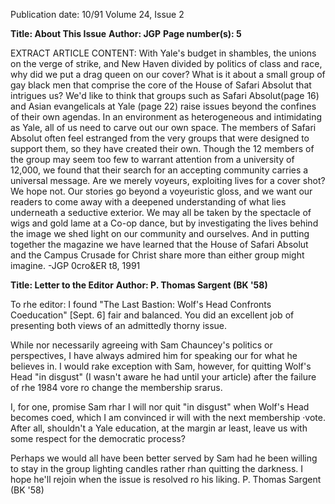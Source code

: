 Publication date: 10/91
Volume 24, Issue 2

**Title: About This Issue**
**Author: JGP**
**Page number(s): 5**

EXTRACT ARTICLE CONTENT:
With Yale's budget in shambles, the unions on 
the verge of strike, and New Haven divided 
by politics of class and race, why did we put 
a drag queen on our cover? What is it about a small 
group of gay black men that comprise the core of the 
House of Safari Absolut that intrigues us? We'd like to 
think that groups such as Safari Absolut(page 16) and 
Asian evangelicals at Yale (page 22) raise issues beyond 
the confines of their own agendas. In an environment 
as heterogeneous and intimidating as Yale, all of us 
need to carve out our own space. The members of 
Safari Absolut often feel estranged from the very 
groups that were designed to support them, so they 
have created their own. Though the 12 members of the 
group may seem too few to warrant attention from a 
university of 12,000, we found that their search for an 
accepting community carries a universal message. 
Are we merely voyeurs, exploiting lives for a 
cover shot? We hope not. Our stories go beyond a 
voyeuristic gloss, and we want our readers to come 
away with a deepened understanding of what lies 
underneath a seductive exterior. We may all be taken 
by the spectacle of wigs and gold lame at a Co-op 
dance, but by investigating the lives behind the image 
we shed light on our community and ourselves. And in 
putting together the magazine we have learned that the 
House of Safari Absolut and the Campus Crusade for 
Christ share more than either group might imagine. 
-JGP 
0cro&ER t8, 1991


**Title: Letter to the Editor**
**Author: P. Thomas Sargent (BK '58)**

To rhe editor: 
I found "The Last Bastion: Wolf's 
Head Confronts Coeducation" 
[Sept. 6] fair and balanced. You 
did an excellent job of presenting 
both views of an admittedly 
thorny issue. 

While nor necessarily agreeing 
with Sam Chauncey's politics or 
perspectives, I have always 
admired him for speaking our for 
what he believes in. I would rake 
exception with Sam, however, for 
quitting Wolf's Head "in disgust" 
(I wasn't aware he had until your 
article) after the failure of rhe 
1984 vore 
ro 
change the 
membership srarus. 

I, for one, promise Sam rhar I 
will nor quit "in disgust" when 
Wolf's Head becomes coed, which 
I am convinced ir will with the 
next membership ·vote. After all, 
shouldn't a Yale education, at the 
margin ar least, leave us with some 
respect for the democratic process? 

Perhaps we would all have been 
better served by Sam had he been 
willing to stay in the group 
lighting candles rather rhan 
quitting the darkness. I hope he'll 
rejoin when the issue is resolved ro 
his liking. 
P. Thomas Sargent 
(BK '58)